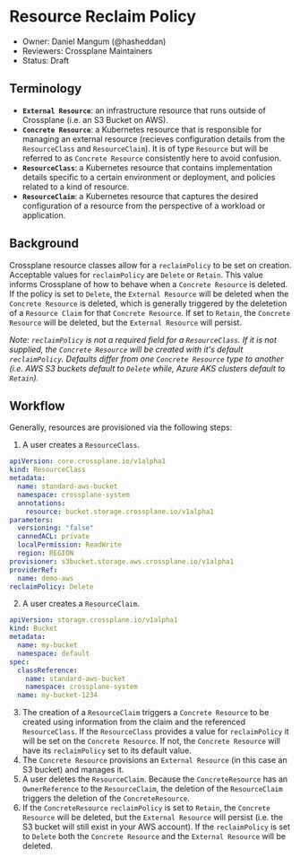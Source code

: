# Resource Reclaim Policy
* Owner: Daniel Mangum (@hasheddan)
* Reviewers: Crossplane Maintainers
* Status: Draft

## Terminology

* **`External Resource`**: an infrastructure resource that runs outside of Crossplane (i.e. an S3 Bucket on AWS).
* **`Concrete Resource`**: a Kubernetes resource that is responsible for managing an external resource (recieves configuration details from the `ResourceClass` and `ResourceClaim`). It is of type `Resource` but will be referred to as `Concrete Resource` consistently here to avoid confusion.
* **`ResourceClass`**: a Kubernetes resource that contains implementation details specific to a certain environment or deployment, and policies related to a kind of resource.
* **`ResourceClaim`**: a Kubernetes resource that captures the desired configuration of a resource from the perspective of a workload or application.

## Background

Crossplane resource classes allow for a `reclaimPolicy` to be set on creation. Acceptable values for `reclaimPolicy` are `Delete` or `Retain`. This value informs Crossplane of how to behave when a `Concrete Resource` is deleted. If the policy is set to `Delete`, the `External Resource` will be deleted when the `Concrete Resource` is deleted, which is generally triggered by the deletetion of a `Resource Claim` for that `Concrete Resource`. If set to `Retain`, the `Concrete Resource` will be deleted, but the `External Resource` will persist.

*Note: `reclaimPolicy` is not a required field for a `ResourceClass`. If it is not supplied, the `Concrete Resource` will be created with it's default `reclaimPolicy`. Defaults differ from one `Concrete Resource` type to another (i.e. AWS S3 buckets default to `Delete` while, Azure AKS clusters default to `Retain`).*

## Workflow

Generally, resources are provisioned via the following steps:

1. A user creates a `ResourceClass`.

```yaml
apiVersion: core.crossplane.io/v1alpha1
kind: ResourceClass
metadata:
  name: standard-aws-bucket
  namespace: crossplane-system
  annotations:
    resource: bucket.storage.crossplane.io/v1alpha1
parameters:
  versioning: "false"
  cannedACL: private
  localPermission: ReadWrite
  region: REGION
provisioner: s3bucket.storage.aws.crossplane.io/v1alpha1
providerRef:
  name: demo-aws
reclaimPolicy: Delete
```

2. A user creates a `ResourceClaim`.

```yaml
apiVersion: storage.crossplane.io/v1alpha1
kind: Bucket
metadata:
  name: my-bucket
  namespace: default
spec:
  classReference:
    name: standard-aws-bucket
    namespace: crossplane-system
  name: my-bucket-1234
```

3. The creation of a `ResourceClaim` triggers a `Concrete Resource` to be created using information from the claim and the referenced `ResourceClass`. If the `ResourceClass` provides a value for `reclaimPolicy` it will be set on the `Concrete Resource`. If not, the `Concrete Resource` will have its `reclaimPolicy` set to its default value.
4. The `Concrete Resource` provisions an `External Resource` (in this case an S3 bucket) and manages it.
5. A user deletes the `ResourceClaim`. Because the `ConcreteResource` has an `OwnerReference` to the `ResourceClaim`, the deletion of the `ResourceClaim` triggers the deletion of the `ConcreteResource`.
6. If the `ConcreteResource` `reclaimPolicy` is set to `Retain`, the `Concrete Resource` will be deleted, but the `External Resource` will persist (i.e. the S3 bucket will still exist in your AWS account). If the `reclaimPolicy` is set to `Delete` both the `Concrete Resource` and the `External Resource` will be deleted.

